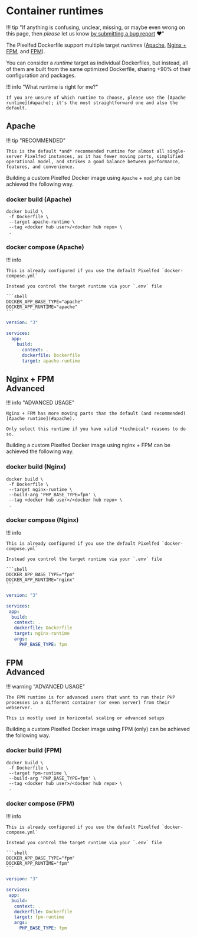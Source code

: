 # Container runtimes

!!! tip "If anything is confusing, unclear, missing, or maybe even wrong on this page, then *please* let us know [by submitting a bug report](https://github.com/jippi/docker-pixelfed/issues/new) :heart:"

The Pixelfed Dockerfile support multiple target *runtimes* ([Apache](#apache), [Nginx + FPM](#nginx-fpm), and [FPM](#fpm)).

You can consider a *runtime* target as individual Dockerfiles, but instead, all of them are built from the same optimized Dockerfile, sharing +90% of their configuration and packages.

!!! info "What runtime is right for me?"

    If you are unsure of which runtime to choose, please use the [Apache runtime](#apache); it's the most straightforward one and also the default.

## Apache  <Badge type="tip" text="Recommended" />

!!! tip "RECOMMENDED"

    This is the default *and* recommended runtime for almost all single-server Pixelfed instances, as it has fewer moving parts, simplified operational model, and strikes a good balance between performance, features, and convenience.

Building a custom Pixelfed Docker image using `Apache` + `mod_php` can be achieved the following way.

### docker build (Apache)

```shell
docker build \
 -f Dockerfile \
 --target apache-runtime \
 --tag <docker hub user>/<docker hub repo> \
 .
```

### docker compose (Apache)

!!! info

    This is already configured if you use the default Pixelfed `docker-compose.yml`

    Instead you control the target runtime via your `.env` file

    ```shell
    DOCKER_APP_BASE_TYPE="apache"
    DOCKER_APP_RUNTIME="apache"
    ```

```yaml
version: "3"

services:
  app:
    build:
      context: .
      dockerfile: Dockerfile
      target: apache-runtime
```

## Nginx + FPM <div class="admonition warning"><div class="admonition-title">Advanced</div></div>

!!! info "ADVANCED USAGE"

    Nginx + FPM has more moving parts than the default (and recommended) [Apache runtime](#apache).

    Only select this runtime if you have valid *technical* reasons to do so.

Building a custom Pixelfed Docker image using nginx + FPM can be achieved the following way.

### docker build (Nginx)

```shell
docker build \
 -f Dockerfile \
 --target nginx-runtime \
 --build-arg 'PHP_BASE_TYPE=fpm' \
 --tag <docker hub user>/<docker hub repo> \
 .
```

### docker compose (Nginx)

!!! info

    This is already configured if you use the default Pixelfed `docker-compose.yml`

    Instead you control the target runtime via your `.env` file

    ```shell
    DOCKER_APP_BASE_TYPE="fpm"
    DOCKER_APP_RUNTIME="nginx"
    ```

```yaml
version: "3"

services:
 app:
  build:
   context: .
   dockerfile: Dockerfile
   target: nginx-runtime
   args:
     PHP_BASE_TYPE: fpm
```

## FPM <div class="admonition warning"><div class="admonition-title">Advanced</div></div>

!!! warning "ADVANCED USAGE"

    The FPM runtime is for advanced users that want to run their PHP processes in a different container (or even server) from their webserver.

    This is mostly used in horizontal scaling or advanced setups

Building a custom Pixelfed Docker image using FPM (only) can be achieved the following way.

### docker build (FPM)

```shell
docker build \
 -f Dockerfile \
 --target fpm-runtime \
 --build-arg 'PHP_BASE_TYPE=fpm' \
 --tag <docker hub user>/<docker hub repo> \
 .
```

### docker compose (FPM)

!!! info

    This is already configured if you use the default Pixelfed `docker-compose.yml`

    Instead you control the target runtime via your `.env` file

    ```shell
    DOCKER_APP_BASE_TYPE="fpm"
    DOCKER_APP_RUNTIME="fpm"
    ```

```yaml
version: "3"

services:
 app:
  build:
   context: .
   dockerfile: Dockerfile
   target: fpm-runtime
   args:
     PHP_BASE_TYPE: fpm
```
